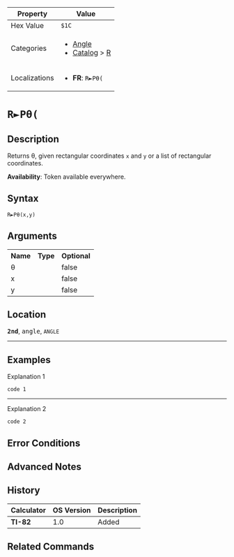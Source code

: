 | Property      | Value |
|---------------|-------|
| Hex Value     | `$1C`|
| Categories    | <ul><li>[Angle](<../categories/Angle.md>)</li><li>[Catalog](<../categories/Catalog.md>) > [R](<../categories/Catalog.md#R>)</li></ul> |
| Localizations | <ul><li><b>FR</b>: `R►Pθ(`</li></ul> |

# `R►Pθ(`

## Description
Returns θ, given rectangular coordinates `x` and `y` or a list of rectangular coordinates.


<b>Availability</b>: Token available everywhere.

## Syntax
`R►Pθ(x,y)`

## Arguments
<table>
<tr><th>Name</th><th>Type</th><th>Optional</th></tr>

<tr><td>θ</td><td></td><td>false</td></tr>

<tr><td>x</td><td></td><td>false</td></tr>

<tr><td>y</td><td></td><td>false</td></tr>

</table>

## Location
<tt><kbd><b>2nd</b></kbd></tt>, <kbd>angle</kbd>, `ANGLE`
<hr>

## Examples

Explanation 1
```ti-basic
code 1
```
---
Explanation 2
```ti-basic
code 2
```

## Error Conditions


## Advanced Notes


## History
| Calculator | OS Version | Description |
|------------|------------|-------------|
| <b>TI-82</b> | 1.0 | Added |

## Related Commands

